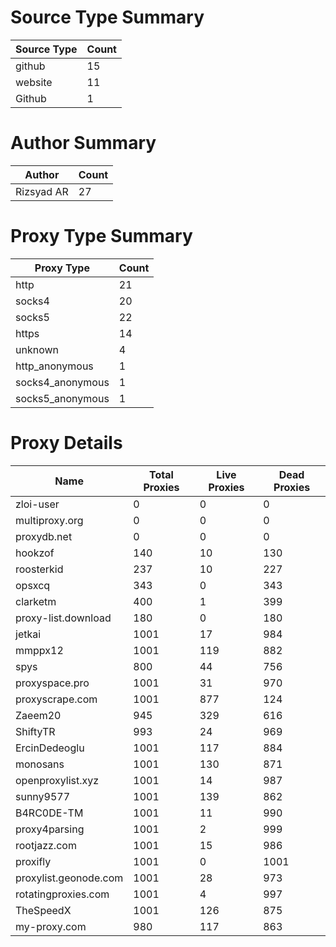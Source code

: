 # Source Type Summary

| Source Type | Count |
|-------------|-------|
| github | 15 |
| website | 11 |
| Github | 1 |


# Author Summary

| Author | Count |
|--------|-------|
| Rizsyad AR | 27 |


# Proxy Type Summary

| Proxy Type | Count |
|------------|-------|
| http | 21 |
| socks4 | 20 |
| socks5 | 22 |
| https | 14 |
| unknown | 4 |
| http_anonymous | 1 |
| socks4_anonymous | 1 |
| socks5_anonymous | 1 |


# Proxy Details

| Name | Total Proxies | Live Proxies | Dead Proxies |
|------|---------------|--------------|---------------|
| zloi-user | 0 | 0 | 0 |
| multiproxy.org | 0 | 0 | 0 |
| proxydb.net | 0 | 0 | 0 |
| hookzof | 140 | 10 | 130 |
| roosterkid | 237 | 10 | 227 |
| opsxcq | 343 | 0 | 343 |
| clarketm | 400 | 1 | 399 |
| proxy-list.download | 180 | 0 | 180 |
| jetkai | 1001 | 17 | 984 |
| mmppx12 | 1001 | 119 | 882 |
| spys | 800 | 44 | 756 |
| proxyspace.pro | 1001 | 31 | 970 |
| proxyscrape.com | 1001 | 877 | 124 |
| Zaeem20 | 945 | 329 | 616 |
| ShiftyTR | 993 | 24 | 969 |
| ErcinDedeoglu | 1001 | 117 | 884 |
| monosans | 1001 | 130 | 871 |
| openproxylist.xyz | 1001 | 14 | 987 |
| sunny9577 | 1001 | 139 | 862 |
| B4RC0DE-TM | 1001 | 11 | 990 |
| proxy4parsing | 1001 | 2 | 999 |
| rootjazz.com | 1001 | 15 | 986 |
| proxifly | 1001 | 0 | 1001 |
| proxylist.geonode.com | 1001 | 28 | 973 |
| rotatingproxies.com | 1001 | 4 | 997 |
| TheSpeedX | 1001 | 126 | 875 |
| my-proxy.com | 980 | 117 | 863 |
